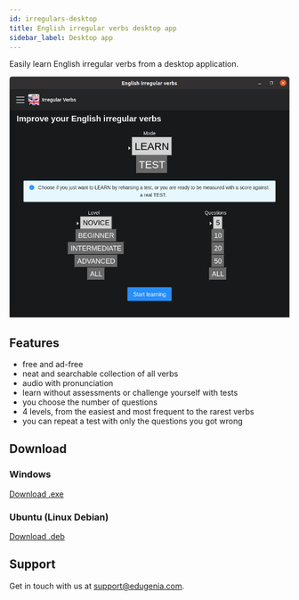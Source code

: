 ```yaml
---
id: irregulars-desktop
title: English irregular verbs desktop app
sidebar_label: Desktop app
---
```


Easily learn English irregular verbs from a desktop application.

![img](../static/img/irregulars/Ubuntu_app.png)

## Features

* free and ad-free
* neat and searchable collection of all verbs
* audio with pronunciation
* learn without assessments or challenge yourself with tests
* you choose the number of questions
* 4 levels, from the easiest and most frequent to the rarest verbs
* you can repeat a test with only the questions you got wrong

## Download

### Windows

<a class="button button--primary button--lg" href="/artifact/English irregular verbs-1.0.1 Setup.exe">
   Download .exe
</a>

### Ubuntu (Linux Debian)

<a class="button button--primary button--lg" href="/artifact/irregular-e_1.0.1_amd64.deb">
   Download .deb
</a>

## Support

Get in touch with us at [support@edugenia.com](mailto:support@edugenia.com).